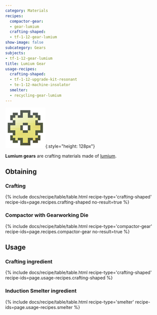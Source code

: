 ```yaml
---
category: Materials
recipes:
  compactor-gear:
  - gear-lumium
  crafting-shaped:
  - tf-1-12-gear-lumium
show-image: false
subcategory: Gears
subjects:
- tf-1-12-gear-lumium
title: Lumium Gear
usage-recipes:
  crafting-shaped:
  - tf-1-12-upgrade-kit-resonant
  - te-1-12-machine-insolator
  smelter:
  - recycling-gear-lumium
---
```


![Lumium gear](/assets/images/docs/1.12/thermal-foundation/gear-lumium.png){:style="height: 128px"}


**Lumium gears** are crafting materials made of [lumium](../lumium-ingot/).


Obtaining
---------

### Crafting
{% include docs/recipe/table/table.html recipe-type='crafting-shaped' recipe-ids=page.recipes.crafting-shaped no-result=true %}

### Compactor with Gearworking Die
{% include docs/recipe/table/table.html recipe-type='compactor-gear' recipe-ids=page.recipes.compactor-gear no-result=true %}


Usage
-----

### Crafting ingredient
{% include docs/recipe/table/table.html recipe-type='crafting-shaped' recipe-ids=page.usage-recipes.crafting-shaped %}

### Induction Smelter ingredient
{% include docs/recipe/table/table.html recipe-type='smelter' recipe-ids=page.usage-recipes.smelter %}
